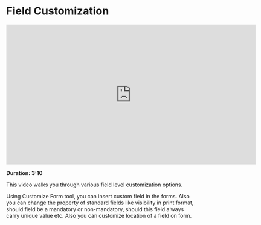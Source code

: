 <!-- add-breadcrumbs -->
# Field Customization

<iframe width="660" height="371" src="https://www.youtube.com/embed/pJhL9mmxV_U" frameborder="0" allowfullscreen></iframe>

**Duration: 3:10**

This video walks you through various field level customization options.

Using Customize Form tool, you can insert custom field in the forms. Also you can change the property of standard fields like visibility in print format, should field be a mandatory or non-mandatory, should this field always carry unique value etc. Also you can customize location of a field on form.
